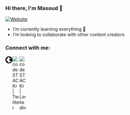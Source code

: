 ### Hi there, I'm Masoud 👋

[![Website](https://img.shields.io/website?label=masoudsam.com&style=for-the-badge&url=https%3A%2F%2Fcodestackr.com)](https://masoudsam.com)

- I’m currently learning everything 🤣
- I’m looking to collaborate with other content creators

### Connect with me:

[<img align="left" alt="codeSTACKr.com" width="22px" src="https://raw.githubusercontent.com/iconic/open-iconic/master/svg/globe.svg" />][website]
[<img align="left" alt="codeSTACKr | Twitter" width="22px" src="https://cdn.jsdelivr.net/npm/simple-icons@v3/icons/twitter.svg" />][twitter]
[<img align="left" alt="codeSTACKr | LinkedIn" width="22px" src="https://cdn.jsdelivr.net/npm/simple-icons@v3/icons/linkedin.svg" />][linkedin]

[website]: https://masoudsam.com
[twitter]: https://twitter.com/masouds89
[linkedin]: https://linkedin.com/in/masouds89
